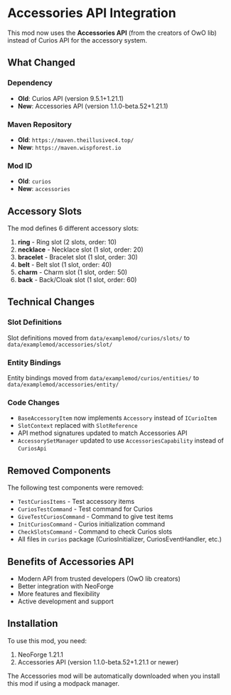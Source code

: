 # Accessories API Integration

This mod now uses the **Accessories API** (from the creators of OwO lib) instead of Curios API for the accessory system.

## What Changed

### Dependency
- **Old**: Curios API (version 9.5.1+1.21.1)
- **New**: Accessories API (version 1.1.0-beta.52+1.21.1)

### Maven Repository
- **Old**: `https://maven.theillusivec4.top/`
- **New**: `https://maven.wispforest.io`

### Mod ID
- **Old**: `curios`
- **New**: `accessories`

## Accessory Slots

The mod defines 6 different accessory slots:

1. **ring** - Ring slot (2 slots, order: 10)
2. **necklace** - Necklace slot (1 slot, order: 20)
3. **bracelet** - Bracelet slot (1 slot, order: 30)
4. **belt** - Belt slot (1 slot, order: 40)
5. **charm** - Charm slot (1 slot, order: 50)
6. **back** - Back/Cloak slot (1 slot, order: 60)

## Technical Changes

### Slot Definitions
Slot definitions moved from `data/examplemod/curios/slots/` to `data/examplemod/accessories/slot/`

### Entity Bindings
Entity bindings moved from `data/examplemod/curios/entities/` to `data/examplemod/accessories/entity/`

### Code Changes
- `BaseAccessoryItem` now implements `Accessory` instead of `ICurioItem`
- `SlotContext` replaced with `SlotReference`
- API method signatures updated to match Accessories API
- `AccessorySetManager` updated to use `AccessoriesCapability` instead of `CuriosApi`

## Removed Components

The following test components were removed:
- `TestCuriosItems` - Test accessory items
- `CuriosTestCommand` - Test command for Curios
- `GiveTestCuriosCommand` - Command to give test items
- `InitCuriosCommand` - Curios initialization command
- `CheckSlotsCommand` - Command to check Curios slots
- All files in `curios` package (CuriosInitializer, CuriosEventHandler, etc.)

## Benefits of Accessories API

- Modern API from trusted developers (OwO lib creators)
- Better integration with NeoForge
- More features and flexibility
- Active development and support

## Installation

To use this mod, you need:
1. NeoForge 1.21.1
2. Accessories API (version 1.1.0-beta.52+1.21.1 or newer)

The Accessories mod will be automatically downloaded when you install this mod if using a modpack manager.
